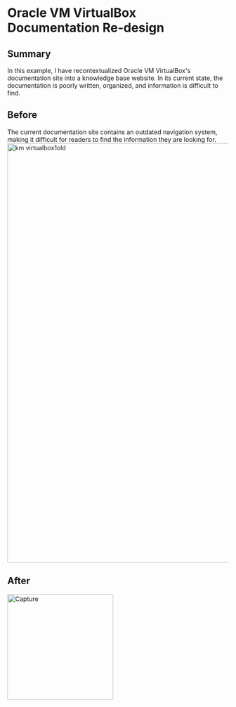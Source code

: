 # Oracle VM VirtualBox Documentation Re-design

## Summary 

In this example, I have recontextualized Oracle VM VirtualBox's documentation site into a knowledge base website. In its current state, the documentation is poorly written, organized, and information is difficult to find. 

## Before
The current documentation site contains an outdated navigation system, making it difficult for readers to find the information they are looking for.
<img width="956" alt="km virtualbox1old" src="https://github.com/bieniaragwen/technicalwritingportfolio/assets/152110486/e6b4776a-3c0f-46d6-bfc1-b88a66590fb1">





## After
<img width="241" alt="Capture" src="https://github.com/bieniaragwen/technicalwritingportfolio/assets/152110486/e9ba318c-10c6-4df4-9365-a3ba23567f4a">
